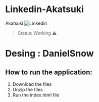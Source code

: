 # Linkedin-Akatsuki
Akatsuki
![Linkedin](https://user-images.githubusercontent.com/81439723/114333574-01b71800-9b1f-11eb-93ce-f93fbc8d2ba1.PNG)


> Status: Working ⚠️


# Desing : DanielSnow


## How to run the application:

1) Download the files
2) Unzip the files
3) Run the index.html file

